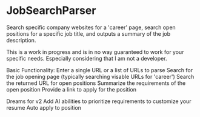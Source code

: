 # JobSearchParser
Search specific company websites for a 'career' page, search open positions for a specific job title, and outputs a summary of the job description.

This is a work in progress and is in no way guaranteed to work for your specific needs. Especially considering that I am not a developer.

Basic Functionality:
Enter a single URL or a list of URLs to parse
Search for the job opening page (typically searching visable URLs for 'career')
Search the returned URL for open positions
Summarize the requirements of the open position
Provide a link to apply for the position

Dreams for v2
Add AI abilities to prioritize requirements to customize your resume
Auto apply to position
